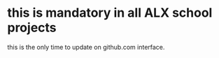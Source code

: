 # this is mandatory in all ALX school projects
this is the only time to update on github.com interface.

































